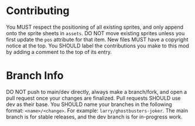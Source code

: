 # Contributing

You MUST respect the positioning of all existing sprites, and only append onto the sprite sheets in `assets`. DO NOT move existing sprites unless you first update the `pos` attribute for that item. New files MUST have a copyright notice at the top. You SHOULD label the contributions you make to this mod by adding a comment to the top of its entry.

# Branch Info

DO NOT push to main/dev directly, always make a branch/fork, and open a pull request once your changes are finalized. Pull requests SHOULD use dev as their base. You SHOULD name your branches in the following format: `<name>/<change>`. For example: `larry/ghostbusters-joker`. The main branch is for stable releases, and the dev branch is for in-progress work.